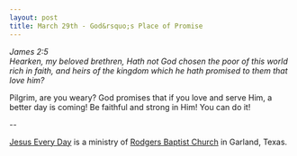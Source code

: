 ```yaml
---
layout: post
title: March 29th - God&rsquo;s Place of Promise
---
```


_James 2:5  
Hearken, my beloved brethren, Hath not God chosen the poor of this
world rich in faith, and heirs of the kingdom which he hath promised
to them that love him?_

Pilgrim, are you weary? God promises that if you love and serve
Him, a better day is coming! Be faithful and strong in Him! You can
do it!

 --

<a href=http://jesuseveryday.net>Jesus Every Day</a> is a ministry of <a href=http://rodgersbaptist.net>Rodgers Baptist Church</a> in Garland, Texas.
